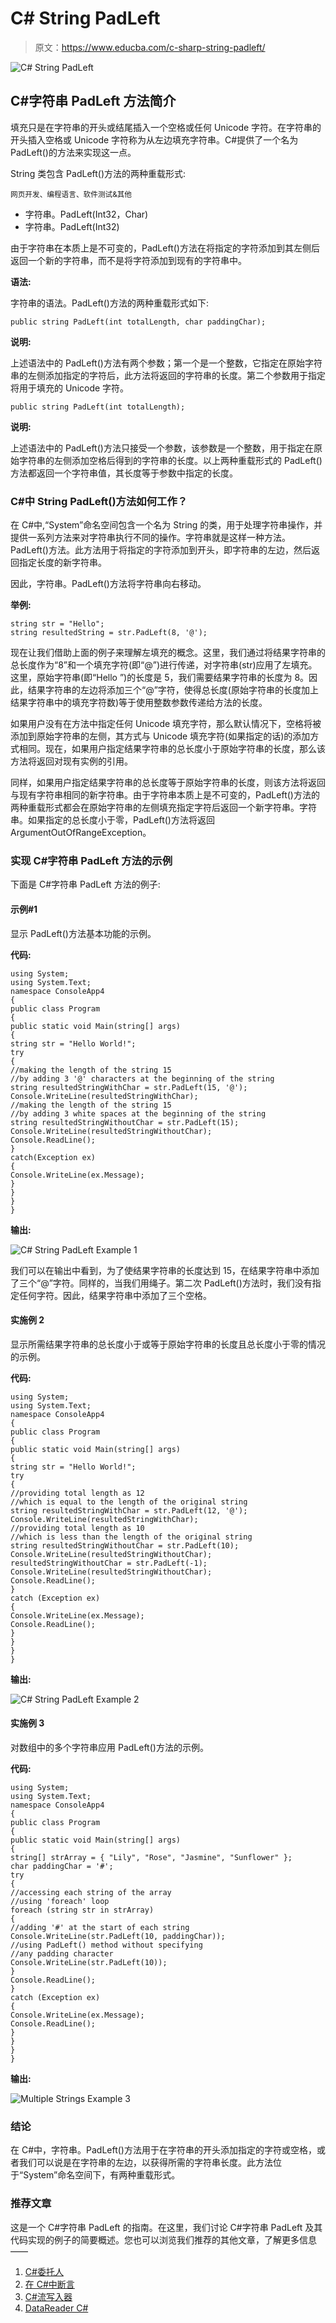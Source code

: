 # C# String PadLeft

> 原文：<https://www.educba.com/c-sharp-string-padleft/>

![C# String PadLeft](img/00b80c72257167dd2e966b68ef720e86.png "C# String PadLeft")



## C#字符串 PadLeft 方法简介

填充只是在字符串的开头或结尾插入一个空格或任何 Unicode 字符。在字符串的开头插入空格或 Unicode 字符称为从左边填充字符串。C#提供了一个名为 PadLeft()的方法来实现这一点。

String 类包含 PadLeft()方法的两种重载形式:

<small>网页开发、编程语言、软件测试&其他</small>

*   字符串。PadLeft(Int32，Char)
*   字符串。PadLeft(Int32)

由于字符串在本质上是不可变的，PadLeft()方法在将指定的字符添加到其左侧后返回一个新的字符串，而不是将字符添加到现有的字符串中。

**语法:**

字符串的语法。PadLeft()方法的两种重载形式如下:

```
public string PadLeft(int totalLength, char paddingChar);
```

**说明:**

上述语法中的 PadLeft()方法有两个参数；第一个是一个整数，它指定在原始字符串的左侧添加指定的字符后，此方法将返回的字符串的长度。第二个参数用于指定将用于填充的 Unicode 字符。

```
public string PadLeft(int totalLength);
```

**说明:**

上述语法中的 PadLeft()方法只接受一个参数，该参数是一个整数，用于指定在原始字符串的左侧添加空格后得到的字符串的长度。以上两种重载形式的 PadLeft()方法都返回一个字符串值，其长度等于参数中指定的长度。

### C#中 String PadLeft()方法如何工作？

在 C#中,“System”命名空间包含一个名为 String 的类，用于处理字符串操作，并提供一系列方法来对字符串执行不同的操作。字符串就是这样一种方法。PadLeft()方法。此方法用于将指定的字符添加到开头，即字符串的左边，然后返回指定长度的新字符串。

因此，字符串。PadLeft()方法将字符串向右移动。

**举例:**

```
string str = "Hello";
string resultedString = str.PadLeft(8, '@');
```

现在让我们借助上面的例子来理解左填充的概念。这里，我们通过将结果字符串的总长度作为“8”和一个填充字符(即“@”)进行传递，对字符串(str)应用了左填充。这里，原始字符串(即“Hello ”)的长度是 5，我们需要结果字符串的长度为 8。因此，结果字符串的左边将添加三个“@”字符，使得总长度(原始字符串的长度加上结果字符串中的填充字符数)等于使用整数参数传递给方法的长度。

如果用户没有在方法中指定任何 Unicode 填充字符，那么默认情况下，空格将被添加到原始字符串的左侧，其方式与 Unicode 填充字符(如果指定的话)的添加方式相同。现在，如果用户指定结果字符串的总长度小于原始字符串的长度，那么该方法将返回对现有实例的引用。

同样，如果用户指定结果字符串的总长度等于原始字符串的长度，则该方法将返回与现有字符串相同的新字符串。由于字符串本质上是不可变的，PadLeft()方法的两种重载形式都会在原始字符串的左侧填充指定字符后返回一个新字符串。字符串。如果指定的总长度小于零，PadLeft()方法将返回 ArgumentOutOfRangeException。

### 实现 C#字符串 PadLeft 方法的示例

下面是 C#字符串 PadLeft 方法的例子:

#### 示例#1

显示 PadLeft()方法基本功能的示例。

**代码:**

```
using System;
using System.Text;
namespace ConsoleApp4
{
public class Program
{
public static void Main(string[] args)
{
string str = "Hello World!";
try
{
//making the length of the string 15
//by adding 3 '@' characters at the beginning of the string
string resultedStringWithChar = str.PadLeft(15, '@');
Console.WriteLine(resultedStringWithChar);
//making the length of the string 15
//by adding 3 white spaces at the beginning of the string
string resultedStringWithoutChar = str.PadLeft(15);
Console.WriteLine(resultedStringWithoutChar);
Console.ReadLine();
}
catch(Exception ex)
{
Console.WriteLine(ex.Message);
}
}
}
}
```

**输出:**

![C# String PadLeft Example 1](img/e9b2df77592209485cb911b1a0b6269a.png "C# String PadLeft Example 1")



我们可以在输出中看到，为了使结果字符串的长度达到 15，在结果字符串中添加了三个“@”字符。同样的，当我们用绳子。第二次 PadLeft()方法时，我们没有指定任何字符。因此，结果字符串中添加了三个空格。

#### 实施例 2

显示所需结果字符串的总长度小于或等于原始字符串的长度且总长度小于零的情况的示例。

**代码:**

```
using System;
using System.Text;
namespace ConsoleApp4
{
public class Program
{
public static void Main(string[] args)
{
string str = "Hello World!";
try
{
//providing total length as 12
//which is equal to the length of the original string
string resultedStringWithChar = str.PadLeft(12, '@');
Console.WriteLine(resultedStringWithChar);
//providing total length as 10
//which is less than the length of the original string
string resultedStringWithoutChar = str.PadLeft(10);
Console.WriteLine(resultedStringWithoutChar);
resultedStringWithoutChar = str.PadLeft(-1);
Console.WriteLine(resultedStringWithoutChar);
Console.ReadLine();
}
catch (Exception ex)
{
Console.WriteLine(ex.Message);
Console.ReadLine();
}
}
}
}
```

**输出:**

![C# String PadLeft Example 2](img/27e8413ce22ef063c7e85cf5c372c2e9.png "C# String PadLeft Example 2")



#### 实施例 3

对数组中的多个字符串应用 PadLeft()方法的示例。

**代码:**

```
using System;
using System.Text;
namespace ConsoleApp4
{
public class Program
{
public static void Main(string[] args)
{
string[] strArray = { "Lily", "Rose", "Jasmine", "Sunflower" };
char paddingChar = '#';
try
{
//accessing each string of the array
//using 'foreach' loop
foreach (string str in strArray)
{
//adding '#' at the start of each string
Console.WriteLine(str.PadLeft(10, paddingChar));
//using PadLeft() method without specifying
//any padding character
Console.WriteLine(str.PadLeft(10));
}
Console.ReadLine();
}
catch (Exception ex)
{
Console.WriteLine(ex.Message);
Console.ReadLine();
}
}
}
}
```

**输出:**

![Multiple Strings Example 3](img/0aff5ecc301bc85d7d2e3f6948719a20.png "Multiple Strings Example 3")



### 结论

在 C#中，字符串。PadLeft()方法用于在字符串的开头添加指定的字符或空格，或者我们可以说是在字符串的左边，以获得所需的字符串长度。此方法位于“System”命名空间下，有两种重载形式。

### 推荐文章

这是一个 C#字符串 PadLeft 的指南。在这里，我们讨论 C#字符串 PadLeft 及其代码实现的例子的简要概述。您也可以浏览我们推荐的其他文章，了解更多信息——

1.  [C#委托人](https://www.educba.com/c-sharp-delegates/)
2.  [在 C#中断言](https://www.educba.com/assert-in-c-sharp/)
3.  [C#流写入器](https://www.educba.com/c-sharp-streamwriter/)
4.  [DataReader C#](https://www.educba.com/datareader-c-sharp/)





